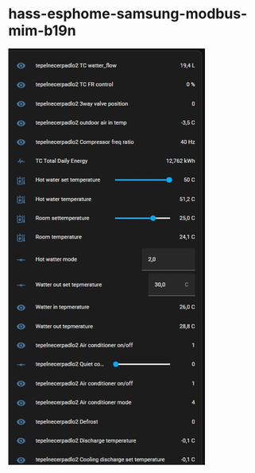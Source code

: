 # hass-esphome-samsung-modbus-mim-b19n
![alt text](https://raw.githubusercontent.com/janko777/hass-esphome-samsung-modbus-mim-b19n/main/samsung_hass_modbus.jpg?raw=true)

